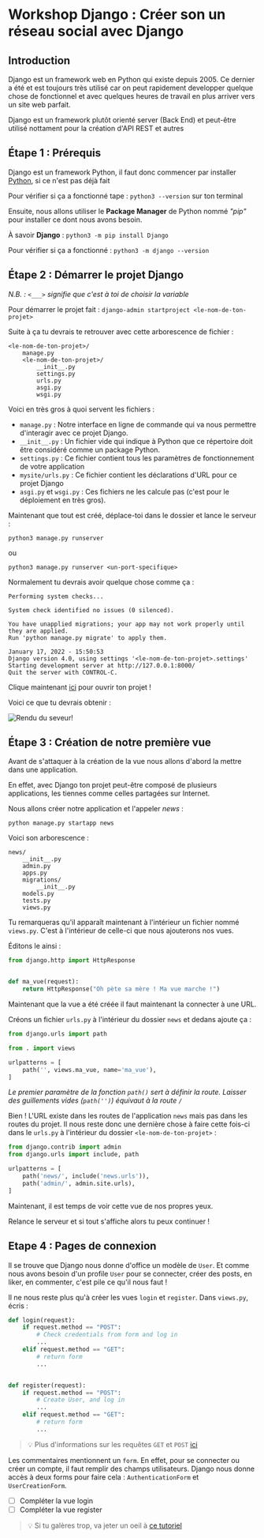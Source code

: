 # Workshop Django : Créer son un réseau social avec Django


## Introduction

Django est un framework web en Python qui existe depuis 2005.
Ce dernier a été et est toujours très utilisé car on peut rapidement developper quelque chose de fonctionnel et avec quelques heures de travail en plus arriver vers un site web parfait.

Django est un framework plutôt orienté server (Back End) et peut-être utilisé nottament pour la création d'API REST et autres


## Étape 1 : Prérequis

Django est un framework Python, il faut donc commencer par installer [Python](https://www.python.org/), si ce n'est pas déjà fait

Pour vérifier si ça a fonctionné tape : `python3 --version` sur ton terminal

Ensuite, nous allons utiliser le **Package Manager** de Python nommé _"pip"_ pour installer ce dont nous avons besoin.

À savoir **Django** : `python3 -m pip install Django`

Pour vérifier si ça a fonctionné : `python3 -m django --version`

## Étape 2 : Démarrer le projet Django

_N.B. : `<___>` signifie que c'est à toi de choisir la variable_

Pour démarrer le projet fait : `django-admin startproject <le-nom-de-ton-projet>`

Suite à ça tu devrais te retrouver avec cette arborescence de fichier :
```
<le-nom-de-ton-projet>/
    manage.py
    <le-nom-de-ton-projet>/
        __init__.py
        settings.py
        urls.py
        asgi.py
        wsgi.py
```
Voici en très gros à quoi servent les fichiers :

* `manage.py` : Notre interface en ligne de commande qui va nous permettre d'interagir avec ce projet Django.
* `__init__.py` : Un fichier vide qui indique à Python que ce répertoire doit être considéré comme un package Python.
* `settings.py` : Ce fichier contient tous les paramètres de fonctionnement de votre application
* `mysite/urls.py` : Ce fichier contient les déclarations d'URL pour ce projet Django
* `asgi.py` et `wsgi.py` : Ces fichiers ne les calcule pas (c'est pour le déploiement en très gros).

Maintenant que tout est créé, déplace-toi dans le dossier et lance le serveur :

`python3 manage.py runserver`

ou

`python3 manage.py runserver <un-port-specifique>`

Normalement tu devrais avoir quelque chose comme ça :

```
Performing system checks...

System check identified no issues (0 silenced).

You have unapplied migrations; your app may not work properly until they are applied.
Run 'python manage.py migrate' to apply them.

January 17, 2022 - 15:50:53
Django version 4.0, using settings '<le-nom-de-ton-projet>.settings'
Starting development server at http://127.0.0.1:8000/
Quit the server with CONTROL-C.
```

Clique maintenant [ici](http://127.0.0.1:8000/) pour ouvrir ton projet !

Voici ce que tu devrais obtenir :

![Rendu du seveur!](https://files.realpython.com/media/Screenshot_2018-12-09_at_17.58.16.20be0c5d3f1e.png)

## Étape 3 : Création de notre première vue

Avant de s'attaquer à la création de la vue nous allons d'abord la mettre dans une application.

En effet, avec Django ton projet peut-être composé de plusieurs applications, les tiennes comme celles partagées sur Internet.

Nous allons créer notre application et l'appeler _news_ :

`python manage.py startapp news`

Voici son arborescence :

```
news/
    __init__.py
    admin.py
    apps.py
    migrations/
        __init__.py
    models.py
    tests.py
    views.py
```

Tu remarqueras qu'il apparaît maintenant à l'intérieur un fichier nommé `views.py`. C'est à l'intérieur de celle-ci que nous ajouterons nos vues.

Éditons le ainsi :

```python
from django.http import HttpResponse


def ma_vue(request):
    return HttpResponse("Oh pète sa mère ! Ma vue marche !")
```

Maintenant que la vue a été créée il faut maintenant la connecter à une URL.

Créons un fichier `urls.py` à l'intérieur du dossier `news` et dedans ajoute ça :

```python
from django.urls import path

from . import views

urlpatterns = [
    path('', views.ma_vue, name='ma_vue'),
]
```

_Le premier paramètre de la fonction `path()` sert à définir la route. Laisser des guillements vides (`path('')`) équivaut à la route `/`_

Bien ! L'URL existe dans les routes de l'application `news` mais pas dans les routes du projet. Il nous reste donc une dernière chose à faire cette fois-ci dans le `urls.py` à l'intérieur du dossier `<le-nom-de-ton-projet>` :

```python
from django.contrib import admin
from django.urls import include, path

urlpatterns = [
    path('news/', include('news.urls')),
    path('admin/', admin.site.urls),
]
```

Maintenant, il est temps de voir cette vue de nos propres yeux.

Relance le serveur et si tout s'affiche alors tu peux continuer !

## Etape 4 : Pages de connexion

Il se trouve que Django nous donne d'office un modèle de `User`. Et comme nous avons besoin d'un profile `User`
pour se connecter, créer des posts, en liker, en commenter, c'est pile ce qu'il nous faut !

Il ne nous reste plus qu'à créer les vues `login` et `register`. Dans `views.py`, écris :

```python
def login(request):
    if request.method == "POST":
        # Check credentials from form and log in
        ...
    elif request.method == "GET":
        # return form
        ...


def register(request):
    if request.method == "POST":
        # Create User, and log in
        ...
    elif request.method == "GET":
        # return form
        ...
```

> :bulb: Plus d'informations sur les requêtes `GET` et `POST` [ici](https://lazaroibanez.com/difference-between-the-http-requests-post-and-get-3b4ed40164c1)

Les commentaires mentionnent un `form`. En effet, pour se connecter ou créer un compte, il faut remplir des champs utilisateurs. 
Django nous donne accès à deux forms pour faire cela : `AuthenticationForm` et `UserCreationForm`.

- [ ] Compléter la vue login
- [ ] Compléter la vue register

> :bulb: Si tu galères trop, va jeter un oeil à [ce tutoriel](https://www.askpython.com/django/django-user-authentication)
> 